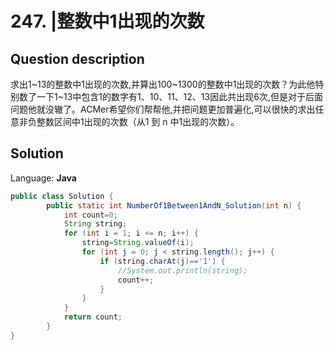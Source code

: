 # 247. |整数中1出现的次数

## Question description


求出1~13的整数中1出现的次数,并算出100~1300的整数中1出现的次数？为此他特别数了一下1~13中包含1的数字有1、10、11、12、13因此共出现6次,但是对于后面问题他就没辙了。ACMer希望你们帮帮他,并把问题更加普遍化,可以很快的求出任意非负整数区间中1出现的次数（从1 到 n 中1出现的次数）。


## Solution

Language: **Java**

```Java
public class Solution {
        public static int NumberOf1Between1AndN_Solution(int n) {
            int count=0;
            String string;
            for (int i = 1; i <= n; i++) {
                string=String.valueOf(i);
                for (int j = 0; j < string.length(); j++) {
                    if (string.charAt(j)=='1') {
                        //System.out.println(string);
                        count++;
                    }
                }
            }
            return count;
        }
}
```


